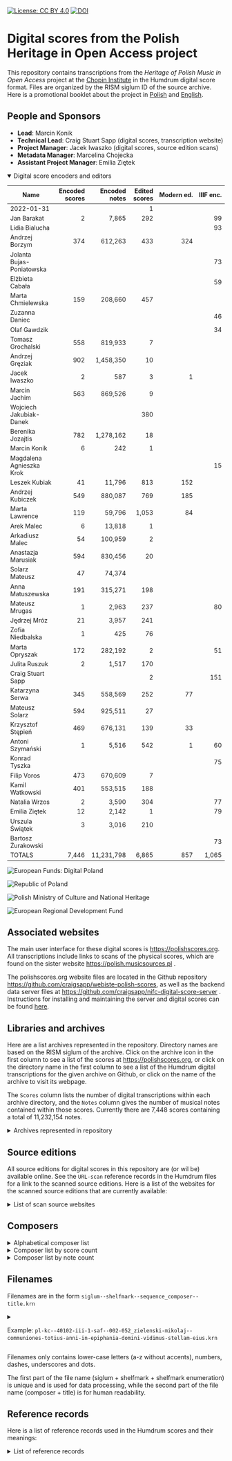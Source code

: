
[![License: CC BY 4.0](https://img.shields.io/badge/License-CC_BY_4.0-lightgrey.svg)](https://creativecommons.org/licenses/by/4.0/)
[![DOI](https://zenodo.org/badge/DOI/10.5281/zenodo.7118989.svg)](https://doi.org/10.5281/zenodo.7118989)

Digital scores from the Polish Heritage in Open Access project
==============================================================

This repository contains transcriptions from the _Heritage of Polish
Music in Open Access_ project at the [Chopin Institute](https://nifc.pl/en) in the
Humdrum digital score format.   Files are organized by the RISM siglum ID of the
source archive.  Here is a promotional booklet about the project 
in [Polish](https://polishscores.org/info/booklet/popc-2022_pl.pdf)
and [English](https://polishscores.org/info/booklet/popc-2022_en.pdf).



People and Sponsors
-------------------

* **Lead**: Marcin Konik
* **Technical Lead**: Craig Stuart Sapp (digital scores, transcription website)
* **Project Manager**: Jacek Iwaszko (digital scores, source edition scans)
* **Metadata Manager**: Marcelina Chojecka
* **Assistant Project Manager**: Emilia Ziętek

<details open>
<summary>Digital score encoders and editors </summary>

| Name | Encoded scores | Encoded notes | Edited scores | Modern&nbsp;ed. | IIIF&nbsp;enc. |
| ---- | -------------: | ------------: | ------------: | ---------: | ----------: |
| 2022-01-31 |  |  | 1 |  |  |
| Jan Barakat | 2 | 7,865 | 292 |  | 99 |
| Lidia Bialucha |  |  |  |  | 93 |
| Andrzej Borzym | 374 | 612,263 | 433 | 324 |  |
| Jolanta Bujas-Poniatowska |  |  |  |  | 73 |
| Elżbieta Cabała |  |  |  |  | 59 |
| Marta Chmielewska | 159 | 208,660 | 457 |  |  |
| Zuzanna Daniec |  |  |  |  | 46 |
| Olaf Gawdzik |  |  |  |  | 34 |
| Tomasz Grochalski | 558 | 819,933 | 7 |  |  |
| Andrzej Gręziak | 902 | 1,458,350 | 10 |  |  |
| Jacek Iwaszko | 2 | 587 | 3 | 1 |  |
| Marcin Jachim | 563 | 869,526 | 9 |  |  |
| Wojciech Jakubiak-Danek |  |  | 380 |  |  |
| Berenika Jozajtis | 782 | 1,278,162 | 18 |  |  |
| Marcin Konik | 6 | 242 | 1 |  |  |
| Magdalena Agnieszka Krok |  |  |  |  | 15 |
| Leszek Kubiak | 41 | 11,796 | 813 | 152 |  |
| Andrzej Kubiczek | 549 | 880,087 | 769 | 185 |  |
| Marta Lawrence | 119 | 59,796 | 1,053 | 84 |  |
| Arek Malec | 6 | 13,818 | 1 |  |  |
| Arkadiusz Malec | 54 | 100,959 | 2 |  |  |
| Anastazja Marusiak | 594 | 830,456 | 20 |  |  |
| Solarz Mateusz | 47 | 74,374 |  |  |  |
| Anna Matuszewska | 191 | 315,271 | 198 |  |  |
| Mateusz Mrugas | 1 | 2,963 | 237 |  | 80 |
| Jędrzej Mróz | 21 | 3,957 | 241 |  |  |
| Zofia Niedbalska | 1 | 425 | 76 |  |  |
| Marta Opryszak | 172 | 282,192 | 2 |  | 51 |
| Julita Ruszuk | 2 | 1,517 | 170 |  |  |
| Craig Stuart Sapp |  |  | 2 |  | 151 |
| Katarzyna Serwa | 345 | 558,569 | 252 | 77 |  |
| Mateusz Solarz | 594 | 925,511 | 27 |  |  |
| Krzysztof Stępień | 469 | 676,131 | 139 | 33 |  |
| Antoni Szymański | 1 | 5,516 | 542 | 1 | 60 |
| Konrad Tyszka |  |  |  |  | 75 |
| Filip Voros | 473 | 670,609 | 7 |  |  |
| Kamil Watkowski | 401 | 553,515 | 188 |  |  |
| Natalia Wrzos | 2 | 3,590 | 304 |  | 77 |
| Emilia Ziętek | 12 | 2,142 | 1 |  | 79 |
| Urszula Świątek | 3 | 3,016 | 210 |  |  |
| Bartosz Żurakowski |  |  |  |  | 73 |
| TOTALS | 7,446 | 11,231,798 | 6,865 | 857 | 1,065 |

</details>


![European Funds: Digital Poland](https://user-images.githubusercontent.com/3487289/187831797-73f8d302-7299-499e-a93a-5a977fda556d.png)

![Republic of Poland](https://user-images.githubusercontent.com/3487289/187831991-56a199a3-6d13-4414-b565-9cb28c8c3627.png)

![Polish Ministry of Culture and National Heritage](https://user-images.githubusercontent.com/3487289/187832111-9d2e5c72-0c6b-4bdb-8c3f-b692c6f4b553.png)

![European Regional Development Fund](https://user-images.githubusercontent.com/3487289/187836194-74a41748-21f7-45fa-856e-739d5aab6829.png)



Associated websites
-----------------

The main user interface for these digital scores is https://polishscores.org.
All transcriptions include links to scans of the physical scores, which are
found on the sister website https://polish.musicsources.pl .

The polishscores.org website files are located in the Github repository 
https://github.com/craigsapp/webiste-polish-scores, as well as the backend
data server files at https://github.com/craigsapp/nifc-digital-score-server . Instructions
for installing and maintaining the server and digital scores can be
found [here](https://docs.google.com/document/d/1GacdLcQktSHn2LL7uAoLlU5EelAKPKinbQK19JTCa5I).



Libraries and archives
----------------------

Here are a list archives represented in the repository.  Directory
names are based on the RISM siglum of the archive.  Click on the
archive icon in the first column to see a list of the scores at
https://polishscores.org, or click on the directory name in the
first column to see a list of the Humdrum digital transcriptions
for the given archive on Github, or click on the name of the archive
to visit its webpage.

The `Scores` column lists the number of digital transcriptions within
each archive directory, and the `Notes` column gives the number of
musical notes contained within those scores.   Currently there are
7,448 scores containing a total of 11,232,154 notes.

<details><summary>Archives represented in repository</summary>

| Siglum | Library | Scores |    % | Notes |    % |
| ------ | ------- | -----: | ---: | ----: | ---: |
| <a target="_blank" href="https://polishscores.org?s=pl-cz"><img src="https://raw.githubusercontent.com/craigsapp/website-polish-scores/main/img/siglum/pl-cz.svg"></a><br/><span style="white-space:pre; text-align:center;" class="nobr">[pl-cz](https://github.com/pl-wnifc/humdrum-polish-scores/tree/main/pl-cz/kern)</span></span> | [Jasna Góra Monastery](https://jasnagora.pl/en/o-sanktuarium/biblioteki/biblioteka-jasnogorska) | 1,296 | 17.4 | 3,350,435 | 29.8 |
| <a target="_blank" href="https://polishscores.org?s=pl-wtm"><img src="https://raw.githubusercontent.com/craigsapp/website-polish-scores/main/img/siglum/pl-wtm.svg"></a><br/><span style="white-space:pre; text-align:center;" class="nobr">[pl-wtm](https://github.com/pl-wnifc/humdrum-polish-scores/tree/main/pl-wtm/kern)</span></span> | [Warsaw Music Society](http://warszawskietowarzystwomuzyczne.pl/biblioteka/) | 1,186 | 15.9 | 2,260,068 | 20.1 |
| <a target="_blank" href="https://polishscores.org?s=pl-sa"><img src="https://raw.githubusercontent.com/craigsapp/website-polish-scores/main/img/siglum/pl-sa.svg"></a><br/><span style="white-space:pre; text-align:center;" class="nobr">[pl-sa](https://github.com/pl-wnifc/humdrum-polish-scores/tree/main/pl-sa/kern)</span></span> | [Diocesan Library, Sandomierz](http://bc.bdsandomierz.pl/dlibra?language=en) | 1,243 | 16.6 | 1,574,650 | 14.0 |
| <a target="_blank" href="https://polishscores.org?s=pl-kk"><img src="https://raw.githubusercontent.com/craigsapp/website-polish-scores/main/img/siglum/pl-kk.svg"></a><br/><span style="white-space:pre; text-align:center;" class="nobr">[pl-kk](https://github.com/pl-wnifc/humdrum-polish-scores/tree/main/pl-kk/kern)</span></span> | [Wawel Cathedral, Cracow](http://akkk.com.pl) | 1,721 | 23.1 | 1,320,699 | 11.7 |
| <a target="_blank" href="https://polishscores.org?s=pl-wn"><img src="https://raw.githubusercontent.com/craigsapp/website-polish-scores/main/img/siglum/pl-wn.svg"></a><br/><span style="white-space:pre; text-align:center;" class="nobr">[pl-wn](https://github.com/pl-wnifc/humdrum-polish-scores/tree/main/pl-wn/kern)</span></span> | [Polish National Library](https://www.bn.org.pl/en) | 499 | 6.6 | 807,650 | 7.1 |
| <a target="_blank" href="https://polishscores.org?s=pl-wumfc"><img src="https://raw.githubusercontent.com/craigsapp/website-polish-scores/main/img/siglum/pl-wumfc.svg"></a><br/><span style="white-space:pre; text-align:center;" class="nobr">[pl-wumfc](https://github.com/pl-wnifc/humdrum-polish-scores/tree/main/pl-wumfc/kern)</span></span> | [Chopin University of Music](http://www.biblioteka.chopin.edu.pl/pl) | 273 | 3.6 | 538,675 | 4.7 |
| <a target="_blank" href="https://polishscores.org?s=pl-stab"><img src="https://raw.githubusercontent.com/craigsapp/website-polish-scores/main/img/siglum/pl-stab.svg"></a><br/><span style="white-space:pre; text-align:center;" class="nobr">[pl-stab](https://github.com/pl-wnifc/humdrum-polish-scores/tree/main/pl-stab/kern)</span></span> | [St. Adalbert Abbey, Staniątki](https://rism.info/library_collections/2017/09/28/music-in-the-convent-of-st-adalberts-abbey-in.html) | 154 | 2.0 | 378,996 | 3.3 |
| <a target="_blank" href="https://polishscores.org?s=pl-wnifc"><img src="https://raw.githubusercontent.com/craigsapp/website-polish-scores/main/img/siglum/pl-wnifc.svg"></a><br/><span style="white-space:pre; text-align:center;" class="nobr">[pl-wnifc](https://github.com/pl-wnifc/humdrum-polish-scores/tree/main/pl-wnifc/kern)</span></span> | [Chopin Institute, Warsaw](https://nifc.pl/en) | 393 | 5.2 | 335,722 | 2.9 |
| <a target="_blank" href="https://polishscores.org?s=pl-gd"><img src="https://raw.githubusercontent.com/craigsapp/website-polish-scores/main/img/siglum/pl-gd.svg"></a><br/><span style="white-space:pre; text-align:center;" class="nobr">[pl-gd](https://github.com/pl-wnifc/humdrum-polish-scores/tree/main/pl-gd/kern)</span></span> | [Gdańsk Library PAoS](https://bgpan.gda.pl/?lang=en) | 244 | 3.2 | 190,175 | 1.6 |
| <a target="_blank" href="https://polishscores.org?s=s-uu"><img src="https://raw.githubusercontent.com/craigsapp/website-polish-scores/main/img/siglum/unknown.svg"></a><br/><span style="white-space:pre; text-align:center;" class="nobr">[s-uu](https://github.com/pl-wnifc/humdrum-polish-scores/tree/main/s-uu/kern)</span></span> | [Uppsala University Library](https://www.ub.uu.se/?languageId=1) | 46 | 0.6 | 137,770 | 1.2 |
| <a target="_blank" href="https://polishscores.org?s=pl-kj"><img src="https://raw.githubusercontent.com/craigsapp/website-polish-scores/main/img/siglum/pl-kj.svg"></a><br/><span style="white-space:pre; text-align:center;" class="nobr">[pl-kj](https://github.com/pl-wnifc/humdrum-polish-scores/tree/main/pl-kj/kern)</span></span> | [Jagiellonian Library, Cracow](https://bj.uj.edu.pl/en_GB/start-en) | 32 | 0.4 | 83,739 | 0.7 |
| <a target="_blank" href="https://polishscores.org?s=pl-kozmzk"><img src="https://raw.githubusercontent.com/craigsapp/website-polish-scores/main/img/siglum/pl-kozmzk.svg"></a><br/><span style="white-space:pre; text-align:center;" class="nobr">[pl-kozmzk](https://github.com/pl-wnifc/humdrum-polish-scores/tree/main/pl-kozmzk/kern)</span></span> | [Zamoyski Museum, Kozłówka](https://www-muzeumzamoyskich-pl.translate.goog/?_x_tr_sch=http&_x_tr_sl=auto&_x_tr_tl=en&_x_tr_hl=en) | 167 | 2.2 | 82,883 | 0.7 |
| <a target="_blank" href="https://polishscores.org?s=pl-kc"><img src="https://raw.githubusercontent.com/craigsapp/website-polish-scores/main/img/siglum/pl-kc.svg"></a><br/><span style="white-space:pre; text-align:center;" class="nobr">[pl-kc](https://github.com/pl-wnifc/humdrum-polish-scores/tree/main/pl-kc/kern)</span></span> | [Czartoryski Library, Cracow](https://mnk.pl/branch/the-princes-czartoyski-library) | 108 | 1.4 | 73,359 | 0.6 |
| <a target="_blank" href="https://polishscores.org?s=d-b"><img src="https://raw.githubusercontent.com/craigsapp/website-polish-scores/main/img/siglum/unknown.svg"></a><br/><span style="white-space:pre; text-align:center;" class="nobr">[d-b](https://github.com/pl-wnifc/humdrum-polish-scores/tree/main/d-b/kern)</span></span> | [Berlin State Library](https://staatsbibliothek-berlin.de/en/) | 31 | 0.4 | 43,899 | 0.3 |
| <a target="_blank" href="https://polishscores.org?s=pl-wru"><img src="https://raw.githubusercontent.com/craigsapp/website-polish-scores/main/img/siglum/unknown.svg"></a><br/><span style="white-space:pre; text-align:center;" class="nobr">[pl-wru](https://github.com/pl-wnifc/humdrum-polish-scores/tree/main/pl-wru/kern)</span></span> | [Wrocław University Library](https://www.bu.uni.wroc.pl/en) | 24 | 0.3 | 43,392 | 0.3 |
| <a target="_blank" href="https://polishscores.org?s=d-hs"><img src="https://raw.githubusercontent.com/craigsapp/website-polish-scores/main/img/siglum/unknown.svg"></a><br/><span style="white-space:pre; text-align:center;" class="nobr">[d-hs](https://github.com/pl-wnifc/humdrum-polish-scores/tree/main/d-hs/kern)</span></span> | [Hamburg University Library](https://www.sub.uni-hamburg.de/en/service/english.html) | 27 | 0.3 | 7,950 | 0.0 |
| <a target="_blank" href="https://polishscores.org?s=d-dl"><img src="https://raw.githubusercontent.com/craigsapp/website-polish-scores/main/img/siglum/unknown.svg"></a><br/><span style="white-space:pre; text-align:center;" class="nobr">[d-dl](https://github.com/pl-wnifc/humdrum-polish-scores/tree/main/d-dl/kern)</span></span> | [Dresden University Library](https://www.slub-dresden.de/en) | 2 | 0.0 | 947 | 0.0 |
| <a target="_blank" href="https://polishscores.org?s=d-mbs"><img src="https://raw.githubusercontent.com/craigsapp/website-polish-scores/main/img/siglum/unknown.svg"></a><br/><span style="white-space:pre; text-align:center;" class="nobr">[d-mbs](https://github.com/pl-wnifc/humdrum-polish-scores/tree/main/d-mbs/kern)</span></span> | [Bavarian State Library](https://www.bsb-muenchen.de/en/) | 1 | 0.0 | 823 | 0.0 |
| <a target="_blank" href="https://polishscores.org?s=d-bnu"><img src="https://raw.githubusercontent.com/craigsapp/website-polish-scores/main/img/siglum/unknown.svg"></a><br/><span style="white-space:pre; text-align:center;" class="nobr">[d-bnu](https://github.com/pl-wnifc/humdrum-polish-scores/tree/main/d-bnu/kern)</span></span> | [Bonn University Library](https://www.ulb.uni-bonn.de/en/) | 1 | 0.0 | 322 | 0.0 |

</details>


Source editions
---------------

All source editions for digital scores in this repository are (or wil be)
available online.  See the `URL-scan` reference records in the Humdrum
files for a link to the scanned source editions.  Here is a list of the
websites for the scanned source editions that are currently available:

<details>
<summary>List of scan source websites</summary>

| Website | Scores | Percent |
| ------- | -----: | ------: |
| <a target="_blank" href="http://staniatki.studiokropka.pl/mbp">Music of the Polish Benedictine Sisters</a> | 8 | 0.1 |
| <a target="_blank" href="https://bc.bdsandomierz.pl/dilibra">Digital Library of the Diocesan Library in Sandomierz</a> | 1,009 | 15.8 |
| <a target="_blank" href="https://cyfrowe.mnk.pl">Polish National Museum in Krakow</a> | 108 | 1.6 |
| (https://digital.slub-dresden.de)[https://digital.slub-dresden.de] | 2 | 0.0 |
| (https://digital.staatsbibliothek-berlin.de)[https://digital.staatsbibliothek-berlin.de] | 31 | 0.4 |
| (https://digitale-sammlungen.ulb.uni-bonn.de)[https://digitale-sammlungen.ulb.uni-bonn.de] | 1 | 0.0 |
| (https://digitalisate.sub.uni-hamburg.de)[https://digitalisate.sub.uni-hamburg.de] | 27 | 0.4 |
| (https://jbc.bj.uj.edu.pl)[https://jbc.bj.uj.edu.pl] | 17 | 0.2 |
| <a target="_blank" href="https://polish.musicsources.pl">Polish Music Sources</a> (<a target="_blank" href="https://nifc.pl">NIFC<a>) | 4,553 | 71.6 |
| (https://polona2.pl)[https://polona2.pl] | 528 | 8.3 |
| (https://stimmbuecher.digitale-sammlungen.de)[https://stimmbuecher.digitale-sammlungen.de] | 1 | 0.0 |
| (https://www.bibliotekacyfrowa.pl)[https://www.bibliotekacyfrowa.pl] | 24 | 0.3 |
| (https://www2.musik.uu.se)[https://www2.musik.uu.se] | 46 | 0.7 |
| TOTAL | 6355 |     |

</details>



Composers
---------

<details markdown="1">
<summary> Alphabetical composer list</summary>

| Composer | Scores | Notes |
| -------- | -----: | ----: |
| A. S. | 2 | 711 |
| Abersbach, Jan Jiří | 2 | 1,693 |
| Andrychowicz, J. | 2 | 1,913 |
| Anerio, Giovanni Francesco | 6 | 7,670 |
| Anonymous | 1,959 | 1,156,639 |
| Asola, Giovanni Matteo | 23 | 12,800 |
| Astorga, Emanuele d' | 1 | 1,682 |
| Bach, Johann Christian | 6 | 12,310 |
| Barcicki, Jan | 6 | 2,664 |
| Bauer | 7 | 18,876 |
| Bauer, Joseph Anton | 1 | 1,494 |
| Bazylik, Cyprian | 8 | 1,737 |
| Beethoven, Ludwig van | 1 | 2,476 |
| Bellinzani, Paolo Benedetto | 4 | 3,792 |
| Bencini | 1 | 1,712 |
| Beyer, Ferdinand | 1 | 2,284 |
| Biandrà, Giovanni Pietro | 2 | 1,140 |
| Binder, Christlieb Siegmund | 6 | 9,216 |
| Boczkowski, Kazimierz | 3 | 7,182 |
| Bogoimski, Tadeusz | 5 | 13,603 |
| Boguński, Baltazar | 7 | 39,063 |
| Bohdanowicz, Bazyli | 4 | 6,535 |
| Boieldieu, Adrien | 1 | 356 |
| Bolehovský, Josef | 21 | 60,990 |
| Borek, Krzysztof | 9 | 7,256 |
| Borimius, Jan | 1 | 983 |
| Bortnjanskij, Dmitrij Stepanovič | 1 | 251 |
| Braun, Jan | 1 | 4,949 |
| Brentner, Johann Joseph Ignaz | 10 | 13,163 |
| Brioschi, Antonio | 4 | 3,284 |
| Brixi, František Xaver | 5 | 20,391 |
| Brixi, Viktorín | 2 | 9,613 |
| Brykner, Jerzy | 26 | 37,627 |
| Brzezińska, Filipina | 3 | 1,699 |
| Buchner, Philipp Friedrich | 24 | 43,392 |
| Bułakowski, Stefan | 13 | 15,440 |
| Bühler, Franz | 1 | 180 |
| Bądarzewska, Tekla | 7 | 8,600 |
| Caderski, Piotr | 1 | 272 |
| Cadéac, Pierre | 10 | 7,567 |
| Caldara, Antonio | 1 | 1,138 |
| Cardilli, Jacopo Antonio | 1 | 101 |
| Casali, Giovanni Battista | 17 | 16,203 |
| Certon, Pierre | 18 | 17,610 |
| Chodkiewicz, Zofia | 2 | 1,227 |
| Chwalibóg, Izydor Konstanty | 6 | 2,476 |
| Constanzi | 9 | 7,842 |
| Conti | 2 | 4,378 |
| Costanzi, Giovanni Battista | 18 | 10,983 |
| Cramer, Johann Baptist | 1 | 3,325 |
| Croce, Giovanni | 4 | 410 |
| Cybulski, Izydor Józef | 10 | 6,608 |
| Czajkowski, Konstanty | 1 | 1,873 |
| Czerny, Carl | 1 | 561 |
| Damse, Józef | 14 | 56,902 |
| Danielski, Florian | 2 | 2,410 |
| Danik, Ján Ignác | 9 | 18,594 |
| Danka | 9 | 20,239 |
| Dankowski, Adalbert | 149 | 417,802 |
| Daubeck, Józef | 2 | 7,032 |
| De Majo, Gian Francesco | 1 | 2,630 |
| Dembowska, Konstancja | 1 | 181 |
| Dietrich, Moritz | 2 | 3,463 |
| Dittersdorf, Carl Ditters von | 4 | 7,906 |
| Dobrzyński, Ignacy Feliks | 56 | 223,202 |
| Elsner, Józef | 142 | 557,497 |
| Engel, Jan | 29 | 78,432 |
| Ett, Caspar | 1 | 129 |
| Fertner, Karol | 4 | 18,728 |
| Fierszewicz, Daniel | 2 | 306 |
| Figulenti | 1 | 2,221 |
| Filipowicz, P. | 1 | 144 |
| Fils, Anton | 4 | 3,987 |
| Fischietti, Giovanni | 1 | 1,690 |
| Flasza, Tomasz | 1 | 82 |
| Fleming, Jan | 9 | 36,561 |
| Flori, Georg | 4 | 496 |
| Fuchs | 1 | 281 |
| Förster, Kaspar | 44 | 133,787 |
| Führer, Robert | 6 | 1,749 |
| G. B. B. | 1 | 857 |
| Gabrieli, Andrea | 4 | 621 |
| Gabussi, Giulio Cesare | 2 | 237 |
| Gall, Jan Karol | 10 | 6,967 |
| Gallus, Iacobus | 1 | 426 |
| Gawara, Walentyn | 1 | 535 |
| Geiger, Konstanze | 1 | 110 |
| Geistlener, Barbara | 1 | 702 |
| Gimeshoffer | 3 | 2,806 |
| Giżycka-Zamoyska, Ludmiła | 3 | 2,234 |
| Goetz-Gieczyński, Cyryl | 15 | 77,488 |
| Gomółka, Mikołaj | 151 | 27,690 |
| Gorczycki, Grzegorz Gerwazy | 65 | 41,499 |
| Gostowski | 2 | 1,795 |
| Gotschalk, Filip | 33 | 65,230 |
| Goudimel, Claude | 8 | 6,913 |
| Gołąbek, Jakub | 6 | 9,548 |
| Grabowski, Stanisław | 1 | 5,485 |
| Graun, Carl Heinrich | 9 | 22,714 |
| Grem, Tomasz | 1 | 2,374 |
| Grim, Józef | 15 | 3,933 |
| Grose, Michael Ehregott | 1 | 1,090 |
| Grossmann, Ludwik | 2 | 1,807 |
| Gruberski, Eugenjusz | 1 | 1,107 |
| Guami, Gioseffo | 4 | 606 |
| Guglielmi, Pietro Alessandro | 3 | 5,706 |
| Habermann, Jan Piotr | 3 | 4,270 |
| Hanel | 6 | 1,742 |
| Haslinger | 8 | 6,007 |
| Hasse, Johann Adolf | 15 | 45,731 |
| Haydn, Joseph | 23 | 20,548 |
| Hepner | 10 | 3,205 |
| Hermanowski, A. | 3 | 7,222 |
| Hertz, Michał | 71 | 102,809 |
| Hey-Stawicki, Michał | 2 | 576 |
| Hlonowski, J. | 2 | 294 |
| Hoffmeister, Franz Anton | 2 | 753 |
| Hofmann, Leopold | 9 | 27,667 |
| Holland, Jan Dawid | 38 | 22,237 |
| Holzbauer, Ignaz | 2 | 4,785 |
| Händel, Georg Friedrich | 1 | 298 |
| Häser, August Ferdinand | 20 | 8,272 |
| Hérissant, Jehan | 3 | 2,768 |
| Ingegneri, Marc'Antonio | 1 | 192 |
| Isaac, Heinrich | 1 | 530 |
| Isouard, Nicolas | 1 | 359 |
| Jachet de Mantua | 5 | 5,723 |
| Jacotin | 2 | 3,403 |
| Janicki, Mikołaj | 4 | 3,333 |
| Janiewicz, Feliks | 17 | 36,591 |
| Janisch | 1 | 3,154 |
| Jansa, Leopold | 1 | 5,052 |
| Jarecki, Henryk | 2 | 1,691 |
| Jarecki, Józef | 8 | 5,777 |
| Jarzębski, Adam | 27 | 36,623 |
| Jeric | 5 | 2,986 |
| Just, Franciszek Kasper | 15 | 35,024 |
| Kalous, Václav | 8 | 34,622 |
| Kamiński, F. | 2 | 4,936 |
| Kamiński, P. | 1 | 3,165 |
| Karłowicz, Mieczysław | 13 | 53,471 |
| Kaspar | 6 | 4,653 |
| Kasprzykowski, Ignacy | 12 | 7,987 |
| Każyński, Wiktor | 1 | 1,651 |
| Kellerer, Christophorus | 1 | 2,292 |
| Kietliński, Albert | 1 | 555 |
| Klakowski | 9 | 22,150 |
| Klemczyński, Julian | 3 | 4,529 |
| Kobierkowicz, Józef | 14 | 19,943 |
| Komorowski, Ignacy Marceli | 1 | 217 |
| Koperski, Maksymilian | 24 | 78,901 |
| Kotowicz | 6 | 14,262 |
| Kottritsch, Franciszek | 10 | 11,728 |
| Kozłowski, Józef | 31 | 117,841 |
| Kościuszko, Tadeusz | 4 | 2,706 |
| Krassowski | 1 | 1,944 |
| Kraszewski, Józef Ignacy | 1 | 1,257 |
| Kraus, Józef | 1 | 1,962 |
| Kraus, Lambert | 8 | 11,329 |
| Kreith | 4 | 2,010 |
| Krener, Jan | 2 | 771 |
| Kreutzer | 1 | 512 |
| Krogulski, Józef Władysław | 41 | 65,330 |
| Krysta, Józef | 1 | 1,217 |
| Krzewdzieński, Paweł | 1 | 5,083 |
| Krzykowski, F. | 1 | 1,968 |
| Królikiewicz, Napoleon | 3 | 1,181 |
| Kuci, Mateusz | 21 | 54,038 |
| Kurpiński, Karol Kazimierz | 38 | 69,648 |
| Kuttricz, Lania | 1 | 2,389 |
| Königsperger, Marianus | 7 | 10,654 |
| Kątski, Antoni | 5 | 16,770 |
| Kątski, Apolinary | 20 | 78,032 |
| Kędzierski, X. A. | 1 | 205 |
| Lachner, Ignaz | 3 | 2,218 |
| Lampugnani, Giovanni Battista | 1 | 1,646 |
| Lasso, Ferdinand di | 2 | 230 |
| Lasso, Orlando di | 33 | 6,612 |
| Lasso, Rudolph di | 4 | 606 |
| Laube, Antonín | 1 | 1,643 |
| Lechleitner, Ferdinand Simon | 51 | 127,071 |
| Lessel, Franciszek | 21 | 44,134 |
| Leszczyński, Władysław | 5 | 5,885 |
| Lewandowski, Leopold Leon | 3 | 1,666 |
| Lhéritier, Jean | 1 | 1,127 |
| Lilius, Franciszek | 38 | 24,544 |
| Lipski, Stanisław | 3 | 4,614 |
| Loos, Karel | 1 | 2,391 |
| Lubelczyk, Jakub | 1 | 180 |
| Lubomirska, Ludwika | 1 | 614 |
| Lubomirski, Kazimierz | 4 | 6,085 |
| Lubowski, Józef | 1 | 6,519 |
| Luna, Georgius | 92 | 251,534 |
| Luython, Carl | 8 | 4,289 |
| Löbmann, J. | 4 | 1,066 |
| M.M. | 4 | 2,322 |
| Maader, Ludwik | 46 | 116,000 |
| Maintzer, Franz | 3 | 290 |
| Majewska, J. | 1 | 203 |
| Maldere, Pierre van | 3 | 6,821 |
| Malik, Jan | 4 | 4,894 |
| Marenzio, Luca | 170 | 111,936 |
| Marescalchi, Luigi | 6 | 14,475 |
| Massaino, Tiburzio | 5 | 662 |
| Maszyński, Piotr | 4 | 3,909 |
| Mathieu | 1 | 708 |
| Matuszkiewicz, Franciszek | 3 | 6,611 |
| Maxylewicz, Wincenty | 7 | 6,281 |
| Mel, Rinaldo del | 3 | 405 |
| Merlini | 1 | 648 |
| Mielczewski, Marcin | 4 | 15,373 |
| Mikuli, Karol | 16 | 24,858 |
| Miné, Jacques-Claude-Adolphe | 1 | 2,388 |
| Miskiewicz, Maciej Arnulf | 1 | 204 |
| Monczyński, Roman | 1 | 1,920 |
| Monfreulle, Róża Eleonora | 1 | 581 |
| Moniuszko, Stanisław | 412 | 824,788 |
| Monte, Philippe de | 4 | 503 |
| Morales, Cristóbal de | 5 | 6,205 |
| Morawski, Józef Bernard | 2 | 3,259 |
| Moulu, Pierre | 5 | 5,077 |
| Mouton, Jean | 1 | 2,032 |
| Mrozowski, Tadeusz | 12 | 14,227 |
| Musiałowski, Jan | 1 | 464 |
| Mysliveček, Josef | 3 | 2,366 |
| Méhul, Etienne-Nicolas | 1 | 236 |
| Młynarski, Emil | 8 | 16,248 |
| Namieyski, Jan | 5 | 16,537 |
| Namysłowski, Karol | 6 | 4,753 |
| Naumann, Johann Gottlieb | 4 | 8,625 |
| Neumann | 4 | 7,842 |
| Neumann, Wawrzyniec | 11 | 19,988 |
| Niewiadomski, Stanisław | 1 | 885 |
| Noskowski, Zygmunt | 106 | 204,089 |
| Nowakiewicz, Kazimierz | 26 | 60,293 |
| Nowakowski, Józef | 19 | 15,917 |
| Nowicki, Ludwik | 2 | 4,766 |
| Ogiński, Michał Kleofas | 16 | 11,435 |
| Orda, Napoleon | 2 | 3,427 |
| Orgas, Annibale | 1 | 843 |
| Orłowski, Michał | 16 | 31,120 |
| Osmański, Wojciech | 4 | 4,087 |
| Ostrowski, Jan | 3 | 1,933 |
| Pacelli, Asprilio | 9 | 9,933 |
| Pachulski, Henryk | 1 | 453 |
| Paderewski, Ignacy Jan | 101 | 84,540 |
| Palestrina, Giovanni Pierluigi da | 46 | 20,717 |
| Paszkiewicz, Andrzej | 3 | 1,031 |
| Pausch, Eugen | 7 | 11,803 |
| Pergolesi, Giovanni Battista | 12 | 15,350 |
| Pichl, Václav | 1 | 3,476 |
| Pichler, Johann Melchior | 5 | 4,737 |
| Piotrowski, Franciszek | 1 | 2,660 |
| Pitoni, Giuseppe Ottavio | 2 | 1,213 |
| Pleyel, Ignace | 14 | 24,142 |
| Pokorný, Franz Xaver | 1 | 2,500 |
| Porta, Costanzo | 2 | 151 |
| Potocka, Emilia | 1 | 2,017 |
| Pottier, Matthias | 3 | 452 |
| Puchalski | 1 | 181 |
| Pugnani, Gaetano | 15 | 10,742 |
| Pych, Leopold | 18 | 42,371 |
| Pękiel, Bartłomiej | 56 | 57,975 |
| Radziwiłł, Antoni Henryk | 3 | 1,269 |
| Raszek, Wacław | 128 | 363,189 |
| Rathgeber, Johann Valentin | 6 | 12,747 |
| Ratti, Lorenzo | 1 | 230 |
| Renner, Josef | 7 | 6,551 |
| Rhein, Carolo de | 1 | 3,798 |
| Riccieri, Giovanni Antonio | 3 | 3,243 |
| Richling | 16 | 4,807 |
| Righini, Vincenzo | 8 | 38,549 |
| Rodowski, Aleksander | 57 | 153,190 |
| Rossini, Gioachino | 2 | 1,458 |
| Rossochalski | 1 | 1,055 |
| Rothe | 1 | 195 |
| Rudkowski, Mateusz | 1 | 234 |
| Ruffo, Vincenzo | 5 | 6,759 |
| Ruggiero | 1 | 1,933 |
| Ruth, Christian Joseph | 5 | 13,033 |
| Rychling, Wincenty Wacław | 2 | 490 |
| Rygall, Ignacy | 35 | 51,953 |
| Rzepko, Adolf | 12 | 23,735 |
| Różycki, Jacek | 12 | 10,512 |
| Sabino, Ippolito | 5 | 2,889 |
| Sacchini, Antonio | 3 | 7,765 |
| Salèpico, Josquino | 1 | 145 |
| Samin, Vulfran | 4 | 2,758 |
| Scacchi, Marco | 9 | 14,893 |
| Schall, Claus Nielsen | 1 | 533 |
| Schiedermayr, Johann Baptist | 1 | 1,425 |
| Scholenberger | 1 | 1,103 |
| Schwertzer, J. | 1 | 145 |
| Schöpf | 2 | 1,076 |
| Sebastian z Felsztyna | 5 | 2,867 |
| Senfl, Ludwig | 1 | 673 |
| Sieprawski, Paweł | 1 | 3,932 |
| Sierosławski, Józef | 1 | 752 |
| Singenberger, Johann Baptist | 13 | 2,366 |
| Siwiński, Andrzej | 24 | 24,555 |
| Smacierzyński | 1 | 113 |
| Sokół, Andrzej | 1 | 287 |
| Sonnenfeld, Adolf Gustaw | 1 | 1,428 |
| Sowiński, Wojciech | 96 | 267,741 |
| Stabile, Annibale | 63 | 47,467 |
| Stachowicz, Damian | 1 | 1,141 |
| Staromiejski, J. | 8 | 35,214 |
| Statkowski, Tadeusz | 1 | 6,252 |
| Stefani, Jan | 5 | 5,891 |
| Stefani, Józef | 457 | 868,872 |
| Stefani, P. | 2 | 860 |
| Stolle | 4 | 4,935 |
| Stolpe, Alojzy | 1 | 845 |
| Studziński, Karol | 7 | 3,333 |
| Studziński, Kazimierz | 1 | 593 |
| Studziński, Piotr | 10 | 16,914 |
| Studziński, Wincenty | 8 | 10,634 |
| Szadek, Tomasz | 9 | 10,181 |
| Szarzyński, Stanisław Sylwester | 1 | 2,363 |
| Szczurowski, Jacek | 22 | 43,304 |
| Szlagórski, Walenty | 19 | 10,497 |
| Szymanowska, Maria | 40 | 52,444 |
| Słoczyński, Wojciech | 11 | 30,488 |
| Teichmann, Antoni | 1 | 1,269 |
| Terzago, Bernardino | 1 | 488 |
| Toeschi, Carl Joseph | 6 | 16,530 |
| Troschel | 1 | 122 |
| Troschel, Wilhelm | 34 | 45,116 |
| Turczyński, Paschalis | 1 | 1,452 |
| Turowicz, Ksawery | 1 | 219 |
| Tymolski, Fabian | 6 | 3,262 |
| Unicki | 1 | 928 |
| Vanhal, Johann Baptist | 2 | 560 |
| Vinci, Leonardo | 1 | 1,775 |
| Vogel | 21 | 136,024 |
| Volckmer, Augustin | 124 | 433,930 |
| Wacław z Szamotuł | 2 | 1,042 |
| Walczyński, Franciszek | 106 | 20,218 |
| Wański, Jan | 11 | 17,253 |
| Went, Johann Nepomuk | 4 | 3,658 |
| Wieniawski, Henryk | 38 | 111,548 |
| Wieniawski, Józef | 6 | 21,803 |
| Wiltberger, August | 5 | 1,811 |
| Winter, Peter von | 2 | 751 |
| Witt, Franz Xaver | 2 | 645 |
| Wolff, Edward | 1 | 2,502 |
| Worobecki, Józef | 5 | 1,680 |
| Wołoszko, Andrzej | 1 | 5,167 |
| Wronowicz, Maciej H. | 1 | 4,437 |
| Wroński, Adam | 4 | 9,232 |
| Wygrzywalski, Józef | 6 | 13,743 |
| Wysocki, Kasper Napoleon | 5 | 3,736 |
| Zajączkowski, Roman | 4 | 7,313 |
| Zandtfelder, Nicolaus Joseph Ignatius | 1 | 346 |
| Zangl, Johann Baptist | 6 | 3,045 |
| Zarzycki, Aleksander | 1 | 2,054 |
| Zarębski, Juliusz | 19 | 69,526 |
| Zeidler, Józef | 32 | 101,447 |
| Ziegler | 3 | 4,902 |
| Zieleniewicz, Mathias | 10 | 6,192 |
| Zieleński, Mikołaj | 108 | 73,359 |
| Zientarski, Romuald Teodor | 12 | 4,257 |
| Złotaszewski, Józef | 1 | 521 |
| Ćwiklicz, Bolesław Jan | 11 | 5,162 |
| Łada, Kazimierz | 2 | 2,389 |
| Łodwigowski, Edward Stefan | 50 | 9,152 |
| Łukaszewicz, Maciej | 3 | 4,796 |
| Ścigalski, Franciszek | 51 | 160,656 |
| Śmietański, Emil Władysław | 74 | 249,001 |
| Żebrowski, Marcin Józef | 71 | 154,141 |
| Żeleński, Władysław | 155 | 323,436 |

</details>

<details markdown="1">
<summary> Composer list by score count</summary>

| Composer | Scores | Notes |
| -------- | -----: | ----: |
| Anonymous | 1,959 | 1,156,639 |
| Stefani, Józef | 457 | 868,872 |
| Moniuszko, Stanisław | 412 | 824,788 |
| Marenzio, Luca | 170 | 111,936 |
| Żeleński, Władysław | 155 | 323,436 |
| Gomółka, Mikołaj | 151 | 27,690 |
| Dankowski, Adalbert | 149 | 417,802 |
| Elsner, Józef | 142 | 557,497 |
| Raszek, Wacław | 128 | 363,189 |
| Volckmer, Augustin | 124 | 433,930 |
| Zieleński, Mikołaj | 108 | 73,359 |
| Noskowski, Zygmunt | 106 | 204,089 |
| Walczyński, Franciszek | 106 | 20,218 |
| Paderewski, Ignacy Jan | 101 | 84,540 |
| Sowiński, Wojciech | 96 | 267,741 |
| Luna, Georgius | 92 | 251,534 |
| Śmietański, Emil Władysław | 74 | 249,001 |
| Hertz, Michał | 71 | 102,809 |
| Żebrowski, Marcin Józef | 71 | 154,141 |
| Gorczycki, Grzegorz Gerwazy | 65 | 41,499 |
| Stabile, Annibale | 63 | 47,467 |
| Rodowski, Aleksander | 57 | 153,190 |
| Dobrzyński, Ignacy Feliks | 56 | 223,202 |
| Pękiel, Bartłomiej | 56 | 57,975 |
| Lechleitner, Ferdinand Simon | 51 | 127,071 |
| Ścigalski, Franciszek | 51 | 160,656 |
| Łodwigowski, Edward Stefan | 50 | 9,152 |
| Maader, Ludwik | 46 | 116,000 |
| Palestrina, Giovanni Pierluigi da | 46 | 20,717 |
| Förster, Kaspar | 44 | 133,787 |
| Krogulski, Józef Władysław | 41 | 65,330 |
| Szymanowska, Maria | 40 | 52,444 |
| Holland, Jan Dawid | 38 | 22,237 |
| Kurpiński, Karol Kazimierz | 38 | 69,648 |
| Lilius, Franciszek | 38 | 24,544 |
| Wieniawski, Henryk | 38 | 111,548 |
| Rygall, Ignacy | 35 | 51,953 |
| Troschel, Wilhelm | 34 | 45,116 |
| Gotschalk, Filip | 33 | 65,230 |
| Lasso, Orlando di | 33 | 6,612 |
| Zeidler, Józef | 32 | 101,447 |
| Kozłowski, Józef | 31 | 117,841 |
| Engel, Jan | 29 | 78,432 |
| Jarzębski, Adam | 27 | 36,623 |
| Brykner, Jerzy | 26 | 37,627 |
| Nowakiewicz, Kazimierz | 26 | 60,293 |
| Buchner, Philipp Friedrich | 24 | 43,392 |
| Koperski, Maksymilian | 24 | 78,901 |
| Siwiński, Andrzej | 24 | 24,555 |
| Asola, Giovanni Matteo | 23 | 12,800 |
| Haydn, Joseph | 23 | 20,548 |
| Szczurowski, Jacek | 22 | 43,304 |
| Bolehovský, Josef | 21 | 60,990 |
| Kuci, Mateusz | 21 | 54,038 |
| Lessel, Franciszek | 21 | 44,134 |
| Vogel | 21 | 136,024 |
| Häser, August Ferdinand | 20 | 8,272 |
| Kątski, Apolinary | 20 | 78,032 |
| Nowakowski, Józef | 19 | 15,917 |
| Szlagórski, Walenty | 19 | 10,497 |
| Zarębski, Juliusz | 19 | 69,526 |
| Certon, Pierre | 18 | 17,610 |
| Costanzi, Giovanni Battista | 18 | 10,983 |
| Pych, Leopold | 18 | 42,371 |
| Casali, Giovanni Battista | 17 | 16,203 |
| Janiewicz, Feliks | 17 | 36,591 |
| Mikuli, Karol | 16 | 24,858 |
| Ogiński, Michał Kleofas | 16 | 11,435 |
| Orłowski, Michał | 16 | 31,120 |
| Richling | 16 | 4,807 |
| Goetz-Gieczyński, Cyryl | 15 | 77,488 |
| Grim, Józef | 15 | 3,933 |
| Hasse, Johann Adolf | 15 | 45,731 |
| Just, Franciszek Kasper | 15 | 35,024 |
| Pugnani, Gaetano | 15 | 10,742 |
| Damse, Józef | 14 | 56,902 |
| Kobierkowicz, Józef | 14 | 19,943 |
| Pleyel, Ignace | 14 | 24,142 |
| Bułakowski, Stefan | 13 | 15,440 |
| Karłowicz, Mieczysław | 13 | 53,471 |
| Singenberger, Johann Baptist | 13 | 2,366 |
| Kasprzykowski, Ignacy | 12 | 7,987 |
| Mrozowski, Tadeusz | 12 | 14,227 |
| Pergolesi, Giovanni Battista | 12 | 15,350 |
| Rzepko, Adolf | 12 | 23,735 |
| Różycki, Jacek | 12 | 10,512 |
| Zientarski, Romuald Teodor | 12 | 4,257 |
| Neumann, Wawrzyniec | 11 | 19,988 |
| Słoczyński, Wojciech | 11 | 30,488 |
| Wański, Jan | 11 | 17,253 |
| Ćwiklicz, Bolesław Jan | 11 | 5,162 |
| Brentner, Johann Joseph Ignaz | 10 | 13,163 |
| Cadéac, Pierre | 10 | 7,567 |
| Cybulski, Izydor Józef | 10 | 6,608 |
| Gall, Jan Karol | 10 | 6,967 |
| Hepner | 10 | 3,205 |
| Kottritsch, Franciszek | 10 | 11,728 |
| Studziński, Piotr | 10 | 16,914 |
| Zieleniewicz, Mathias | 10 | 6,192 |
| Borek, Krzysztof | 9 | 7,256 |
| Constanzi | 9 | 7,842 |
| Danik, Ján Ignác | 9 | 18,594 |
| Danka | 9 | 20,239 |
| Fleming, Jan | 9 | 36,561 |
| Graun, Carl Heinrich | 9 | 22,714 |
| Hofmann, Leopold | 9 | 27,667 |
| Klakowski | 9 | 22,150 |
| Pacelli, Asprilio | 9 | 9,933 |
| Scacchi, Marco | 9 | 14,893 |
| Szadek, Tomasz | 9 | 10,181 |
| Bazylik, Cyprian | 8 | 1,737 |
| Goudimel, Claude | 8 | 6,913 |
| Haslinger | 8 | 6,007 |
| Jarecki, Józef | 8 | 5,777 |
| Kalous, Václav | 8 | 34,622 |
| Kraus, Lambert | 8 | 11,329 |
| Luython, Carl | 8 | 4,289 |
| Młynarski, Emil | 8 | 16,248 |
| Righini, Vincenzo | 8 | 38,549 |
| Staromiejski, J. | 8 | 35,214 |
| Studziński, Wincenty | 8 | 10,634 |
| Bauer | 7 | 18,876 |
| Boguński, Baltazar | 7 | 39,063 |
| Bądarzewska, Tekla | 7 | 8,600 |
| Königsperger, Marianus | 7 | 10,654 |
| Maxylewicz, Wincenty | 7 | 6,281 |
| Pausch, Eugen | 7 | 11,803 |
| Renner, Josef | 7 | 6,551 |
| Studziński, Karol | 7 | 3,333 |
| Anerio, Giovanni Francesco | 6 | 7,670 |
| Bach, Johann Christian | 6 | 12,310 |
| Barcicki, Jan | 6 | 2,664 |
| Binder, Christlieb Siegmund | 6 | 9,216 |
| Chwalibóg, Izydor Konstanty | 6 | 2,476 |
| Führer, Robert | 6 | 1,749 |
| Gołąbek, Jakub | 6 | 9,548 |
| Hanel | 6 | 1,742 |
| Kaspar | 6 | 4,653 |
| Kotowicz | 6 | 14,262 |
| Marescalchi, Luigi | 6 | 14,475 |
| Namysłowski, Karol | 6 | 4,753 |
| Rathgeber, Johann Valentin | 6 | 12,747 |
| Toeschi, Carl Joseph | 6 | 16,530 |
| Tymolski, Fabian | 6 | 3,262 |
| Wieniawski, Józef | 6 | 21,803 |
| Wygrzywalski, Józef | 6 | 13,743 |
| Zangl, Johann Baptist | 6 | 3,045 |
| Bogoimski, Tadeusz | 5 | 13,603 |
| Brixi, František Xaver | 5 | 20,391 |
| Jachet de Mantua | 5 | 5,723 |
| Jeric | 5 | 2,986 |
| Kątski, Antoni | 5 | 16,770 |
| Leszczyński, Władysław | 5 | 5,885 |
| Massaino, Tiburzio | 5 | 662 |
| Morales, Cristóbal de | 5 | 6,205 |
| Moulu, Pierre | 5 | 5,077 |
| Namieyski, Jan | 5 | 16,537 |
| Pichler, Johann Melchior | 5 | 4,737 |
| Ruffo, Vincenzo | 5 | 6,759 |
| Ruth, Christian Joseph | 5 | 13,033 |
| Sabino, Ippolito | 5 | 2,889 |
| Sebastian z Felsztyna | 5 | 2,867 |
| Stefani, Jan | 5 | 5,891 |
| Wiltberger, August | 5 | 1,811 |
| Worobecki, Józef | 5 | 1,680 |
| Wysocki, Kasper Napoleon | 5 | 3,736 |
| Bellinzani, Paolo Benedetto | 4 | 3,792 |
| Bohdanowicz, Bazyli | 4 | 6,535 |
| Brioschi, Antonio | 4 | 3,284 |
| Croce, Giovanni | 4 | 410 |
| Dittersdorf, Carl Ditters von | 4 | 7,906 |
| Fertner, Karol | 4 | 18,728 |
| Fils, Anton | 4 | 3,987 |
| Flori, Georg | 4 | 496 |
| Gabrieli, Andrea | 4 | 621 |
| Guami, Gioseffo | 4 | 606 |
| Janicki, Mikołaj | 4 | 3,333 |
| Kościuszko, Tadeusz | 4 | 2,706 |
| Kreith | 4 | 2,010 |
| Lasso, Rudolph di | 4 | 606 |
| Lubomirski, Kazimierz | 4 | 6,085 |
| Löbmann, J. | 4 | 1,066 |
| M.M. | 4 | 2,322 |
| Malik, Jan | 4 | 4,894 |
| Maszyński, Piotr | 4 | 3,909 |
| Mielczewski, Marcin | 4 | 15,373 |
| Monte, Philippe de | 4 | 503 |
| Naumann, Johann Gottlieb | 4 | 8,625 |
| Neumann | 4 | 7,842 |
| Osmański, Wojciech | 4 | 4,087 |
| Samin, Vulfran | 4 | 2,758 |
| Stolle | 4 | 4,935 |
| Went, Johann Nepomuk | 4 | 3,658 |
| Wroński, Adam | 4 | 9,232 |
| Zajączkowski, Roman | 4 | 7,313 |
| Boczkowski, Kazimierz | 3 | 7,182 |
| Brzezińska, Filipina | 3 | 1,699 |
| Gimeshoffer | 3 | 2,806 |
| Giżycka-Zamoyska, Ludmiła | 3 | 2,234 |
| Guglielmi, Pietro Alessandro | 3 | 5,706 |
| Habermann, Jan Piotr | 3 | 4,270 |
| Hermanowski, A. | 3 | 7,222 |
| Hérissant, Jehan | 3 | 2,768 |
| Klemczyński, Julian | 3 | 4,529 |
| Królikiewicz, Napoleon | 3 | 1,181 |
| Lachner, Ignaz | 3 | 2,218 |
| Lewandowski, Leopold Leon | 3 | 1,666 |
| Lipski, Stanisław | 3 | 4,614 |
| Maintzer, Franz | 3 | 290 |
| Maldere, Pierre van | 3 | 6,821 |
| Matuszkiewicz, Franciszek | 3 | 6,611 |
| Mel, Rinaldo del | 3 | 405 |
| Mysliveček, Josef | 3 | 2,366 |
| Ostrowski, Jan | 3 | 1,933 |
| Paszkiewicz, Andrzej | 3 | 1,031 |
| Pottier, Matthias | 3 | 452 |
| Radziwiłł, Antoni Henryk | 3 | 1,269 |
| Riccieri, Giovanni Antonio | 3 | 3,243 |
| Sacchini, Antonio | 3 | 7,765 |
| Ziegler | 3 | 4,902 |
| Łukaszewicz, Maciej | 3 | 4,796 |
| A. S. | 2 | 711 |
| Abersbach, Jan Jiří | 2 | 1,693 |
| Andrychowicz, J. | 2 | 1,913 |
| Biandrà, Giovanni Pietro | 2 | 1,140 |
| Brixi, Viktorín | 2 | 9,613 |
| Chodkiewicz, Zofia | 2 | 1,227 |
| Conti | 2 | 4,378 |
| Danielski, Florian | 2 | 2,410 |
| Daubeck, Józef | 2 | 7,032 |
| Dietrich, Moritz | 2 | 3,463 |
| Fierszewicz, Daniel | 2 | 306 |
| Gabussi, Giulio Cesare | 2 | 237 |
| Gostowski | 2 | 1,795 |
| Grossmann, Ludwik | 2 | 1,807 |
| Hey-Stawicki, Michał | 2 | 576 |
| Hlonowski, J. | 2 | 294 |
| Hoffmeister, Franz Anton | 2 | 753 |
| Holzbauer, Ignaz | 2 | 4,785 |
| Jacotin | 2 | 3,403 |
| Jarecki, Henryk | 2 | 1,691 |
| Kamiński, F. | 2 | 4,936 |
| Krener, Jan | 2 | 771 |
| Lasso, Ferdinand di | 2 | 230 |
| Morawski, Józef Bernard | 2 | 3,259 |
| Nowicki, Ludwik | 2 | 4,766 |
| Orda, Napoleon | 2 | 3,427 |
| Pitoni, Giuseppe Ottavio | 2 | 1,213 |
| Porta, Costanzo | 2 | 151 |
| Rossini, Gioachino | 2 | 1,458 |
| Rychling, Wincenty Wacław | 2 | 490 |
| Schöpf | 2 | 1,076 |
| Stefani, P. | 2 | 860 |
| Vanhal, Johann Baptist | 2 | 560 |
| Wacław z Szamotuł | 2 | 1,042 |
| Winter, Peter von | 2 | 751 |
| Witt, Franz Xaver | 2 | 645 |
| Łada, Kazimierz | 2 | 2,389 |
| Astorga, Emanuele d' | 1 | 1,682 |
| Bauer, Joseph Anton | 1 | 1,494 |
| Beethoven, Ludwig van | 1 | 2,476 |
| Bencini | 1 | 1,712 |
| Beyer, Ferdinand | 1 | 2,284 |
| Boieldieu, Adrien | 1 | 356 |
| Borimius, Jan | 1 | 983 |
| Bortnjanskij, Dmitrij Stepanovič | 1 | 251 |
| Braun, Jan | 1 | 4,949 |
| Bühler, Franz | 1 | 180 |
| Caderski, Piotr | 1 | 272 |
| Caldara, Antonio | 1 | 1,138 |
| Cardilli, Jacopo Antonio | 1 | 101 |
| Cramer, Johann Baptist | 1 | 3,325 |
| Czajkowski, Konstanty | 1 | 1,873 |
| Czerny, Carl | 1 | 561 |
| De Majo, Gian Francesco | 1 | 2,630 |
| Dembowska, Konstancja | 1 | 181 |
| Ett, Caspar | 1 | 129 |
| Figulenti | 1 | 2,221 |
| Filipowicz, P. | 1 | 144 |
| Fischietti, Giovanni | 1 | 1,690 |
| Flasza, Tomasz | 1 | 82 |
| Fuchs | 1 | 281 |
| G. B. B. | 1 | 857 |
| Gallus, Iacobus | 1 | 426 |
| Gawara, Walentyn | 1 | 535 |
| Geiger, Konstanze | 1 | 110 |
| Geistlener, Barbara | 1 | 702 |
| Grabowski, Stanisław | 1 | 5,485 |
| Grem, Tomasz | 1 | 2,374 |
| Grose, Michael Ehregott | 1 | 1,090 |
| Gruberski, Eugenjusz | 1 | 1,107 |
| Händel, Georg Friedrich | 1 | 298 |
| Ingegneri, Marc'Antonio | 1 | 192 |
| Isaac, Heinrich | 1 | 530 |
| Isouard, Nicolas | 1 | 359 |
| Janisch | 1 | 3,154 |
| Jansa, Leopold | 1 | 5,052 |
| Kamiński, P. | 1 | 3,165 |
| Każyński, Wiktor | 1 | 1,651 |
| Kellerer, Christophorus | 1 | 2,292 |
| Kietliński, Albert | 1 | 555 |
| Komorowski, Ignacy Marceli | 1 | 217 |
| Krassowski | 1 | 1,944 |
| Kraszewski, Józef Ignacy | 1 | 1,257 |
| Kraus, Józef | 1 | 1,962 |
| Kreutzer | 1 | 512 |
| Krysta, Józef | 1 | 1,217 |
| Krzewdzieński, Paweł | 1 | 5,083 |
| Krzykowski, F. | 1 | 1,968 |
| Kuttricz, Lania | 1 | 2,389 |
| Kędzierski, X. A. | 1 | 205 |
| Lampugnani, Giovanni Battista | 1 | 1,646 |
| Laube, Antonín | 1 | 1,643 |
| Lhéritier, Jean | 1 | 1,127 |
| Loos, Karel | 1 | 2,391 |
| Lubelczyk, Jakub | 1 | 180 |
| Lubomirska, Ludwika | 1 | 614 |
| Lubowski, Józef | 1 | 6,519 |
| Majewska, J. | 1 | 203 |
| Mathieu | 1 | 708 |
| Merlini | 1 | 648 |
| Miné, Jacques-Claude-Adolphe | 1 | 2,388 |
| Miskiewicz, Maciej Arnulf | 1 | 204 |
| Monczyński, Roman | 1 | 1,920 |
| Monfreulle, Róża Eleonora | 1 | 581 |
| Mouton, Jean | 1 | 2,032 |
| Musiałowski, Jan | 1 | 464 |
| Méhul, Etienne-Nicolas | 1 | 236 |
| Niewiadomski, Stanisław | 1 | 885 |
| Orgas, Annibale | 1 | 843 |
| Pachulski, Henryk | 1 | 453 |
| Pichl, Václav | 1 | 3,476 |
| Piotrowski, Franciszek | 1 | 2,660 |
| Pokorný, Franz Xaver | 1 | 2,500 |
| Potocka, Emilia | 1 | 2,017 |
| Puchalski | 1 | 181 |
| Ratti, Lorenzo | 1 | 230 |
| Rhein, Carolo de | 1 | 3,798 |
| Rossochalski | 1 | 1,055 |
| Rothe | 1 | 195 |
| Rudkowski, Mateusz | 1 | 234 |
| Ruggiero | 1 | 1,933 |
| Salèpico, Josquino | 1 | 145 |
| Schall, Claus Nielsen | 1 | 533 |
| Schiedermayr, Johann Baptist | 1 | 1,425 |
| Scholenberger | 1 | 1,103 |
| Schwertzer, J. | 1 | 145 |
| Senfl, Ludwig | 1 | 673 |
| Sieprawski, Paweł | 1 | 3,932 |
| Sierosławski, Józef | 1 | 752 |
| Smacierzyński | 1 | 113 |
| Sokół, Andrzej | 1 | 287 |
| Sonnenfeld, Adolf Gustaw | 1 | 1,428 |
| Stachowicz, Damian | 1 | 1,141 |
| Statkowski, Tadeusz | 1 | 6,252 |
| Stolpe, Alojzy | 1 | 845 |
| Studziński, Kazimierz | 1 | 593 |
| Szarzyński, Stanisław Sylwester | 1 | 2,363 |
| Teichmann, Antoni | 1 | 1,269 |
| Terzago, Bernardino | 1 | 488 |
| Troschel | 1 | 122 |
| Turczyński, Paschalis | 1 | 1,452 |
| Turowicz, Ksawery | 1 | 219 |
| Unicki | 1 | 928 |
| Vinci, Leonardo | 1 | 1,775 |
| Wolff, Edward | 1 | 2,502 |
| Wołoszko, Andrzej | 1 | 5,167 |
| Wronowicz, Maciej H. | 1 | 4,437 |
| Zandtfelder, Nicolaus Joseph Ignatius | 1 | 346 |
| Zarzycki, Aleksander | 1 | 2,054 |
| Złotaszewski, Józef | 1 | 521 |

</details>

<details markdown="1">
<summary> Composer list by note count</summary>

| Composer | Scores | Notes |
| -------- | -----: | ----: |
| Anonymous | 1,959 | 1,156,639 |
| Stefani, Józef | 457 | 868,872 |
| Moniuszko, Stanisław | 412 | 824,788 |
| Elsner, Józef | 142 | 557,497 |
| Volckmer, Augustin | 124 | 433,930 |
| Dankowski, Adalbert | 149 | 417,802 |
| Raszek, Wacław | 128 | 363,189 |
| Żeleński, Władysław | 155 | 323,436 |
| Sowiński, Wojciech | 96 | 267,741 |
| Luna, Georgius | 92 | 251,534 |
| Śmietański, Emil Władysław | 74 | 249,001 |
| Dobrzyński, Ignacy Feliks | 56 | 223,202 |
| Noskowski, Zygmunt | 106 | 204,089 |
| Ścigalski, Franciszek | 51 | 160,656 |
| Żebrowski, Marcin Józef | 71 | 154,141 |
| Rodowski, Aleksander | 57 | 153,190 |
| Vogel | 21 | 136,024 |
| Förster, Kaspar | 44 | 133,787 |
| Lechleitner, Ferdinand Simon | 51 | 127,071 |
| Kozłowski, Józef | 31 | 117,841 |
| Maader, Ludwik | 46 | 116,000 |
| Marenzio, Luca | 170 | 111,936 |
| Wieniawski, Henryk | 38 | 111,548 |
| Hertz, Michał | 71 | 102,809 |
| Zeidler, Józef | 32 | 101,447 |
| Paderewski, Ignacy Jan | 101 | 84,540 |
| Koperski, Maksymilian | 24 | 78,901 |
| Engel, Jan | 29 | 78,432 |
| Kątski, Apolinary | 20 | 78,032 |
| Goetz-Gieczyński, Cyryl | 15 | 77,488 |
| Zieleński, Mikołaj | 108 | 73,359 |
| Kurpiński, Karol Kazimierz | 38 | 69,648 |
| Zarębski, Juliusz | 19 | 69,526 |
| Krogulski, Józef Władysław | 41 | 65,330 |
| Gotschalk, Filip | 33 | 65,230 |
| Bolehovský, Josef | 21 | 60,990 |
| Nowakiewicz, Kazimierz | 26 | 60,293 |
| Pękiel, Bartłomiej | 56 | 57,975 |
| Damse, Józef | 14 | 56,902 |
| Kuci, Mateusz | 21 | 54,038 |
| Karłowicz, Mieczysław | 13 | 53,471 |
| Szymanowska, Maria | 40 | 52,444 |
| Rygall, Ignacy | 35 | 51,953 |
| Stabile, Annibale | 63 | 47,467 |
| Hasse, Johann Adolf | 15 | 45,731 |
| Troschel, Wilhelm | 34 | 45,116 |
| Lessel, Franciszek | 21 | 44,134 |
| Buchner, Philipp Friedrich | 24 | 43,392 |
| Szczurowski, Jacek | 22 | 43,304 |
| Pych, Leopold | 18 | 42,371 |
| Gorczycki, Grzegorz Gerwazy | 65 | 41,499 |
| Boguński, Baltazar | 7 | 39,063 |
| Righini, Vincenzo | 8 | 38,549 |
| Brykner, Jerzy | 26 | 37,627 |
| Jarzębski, Adam | 27 | 36,623 |
| Janiewicz, Feliks | 17 | 36,591 |
| Fleming, Jan | 9 | 36,561 |
| Staromiejski, J. | 8 | 35,214 |
| Just, Franciszek Kasper | 15 | 35,024 |
| Kalous, Václav | 8 | 34,622 |
| Orłowski, Michał | 16 | 31,120 |
| Słoczyński, Wojciech | 11 | 30,488 |
| Gomółka, Mikołaj | 151 | 27,690 |
| Hofmann, Leopold | 9 | 27,667 |
| Mikuli, Karol | 16 | 24,858 |
| Siwiński, Andrzej | 24 | 24,555 |
| Lilius, Franciszek | 38 | 24,544 |
| Pleyel, Ignace | 14 | 24,142 |
| Rzepko, Adolf | 12 | 23,735 |
| Graun, Carl Heinrich | 9 | 22,714 |
| Holland, Jan Dawid | 38 | 22,237 |
| Klakowski | 9 | 22,150 |
| Wieniawski, Józef | 6 | 21,803 |
| Palestrina, Giovanni Pierluigi da | 46 | 20,717 |
| Haydn, Joseph | 23 | 20,548 |
| Brixi, František Xaver | 5 | 20,391 |
| Danka | 9 | 20,239 |
| Walczyński, Franciszek | 106 | 20,218 |
| Neumann, Wawrzyniec | 11 | 19,988 |
| Kobierkowicz, Józef | 14 | 19,943 |
| Bauer | 7 | 18,876 |
| Fertner, Karol | 4 | 18,728 |
| Danik, Ján Ignác | 9 | 18,594 |
| Certon, Pierre | 18 | 17,610 |
| Wański, Jan | 11 | 17,253 |
| Studziński, Piotr | 10 | 16,914 |
| Kątski, Antoni | 5 | 16,770 |
| Namieyski, Jan | 5 | 16,537 |
| Toeschi, Carl Joseph | 6 | 16,530 |
| Młynarski, Emil | 8 | 16,248 |
| Casali, Giovanni Battista | 17 | 16,203 |
| Nowakowski, Józef | 19 | 15,917 |
| Bułakowski, Stefan | 13 | 15,440 |
| Mielczewski, Marcin | 4 | 15,373 |
| Pergolesi, Giovanni Battista | 12 | 15,350 |
| Scacchi, Marco | 9 | 14,893 |
| Marescalchi, Luigi | 6 | 14,475 |
| Kotowicz | 6 | 14,262 |
| Mrozowski, Tadeusz | 12 | 14,227 |
| Wygrzywalski, Józef | 6 | 13,743 |
| Bogoimski, Tadeusz | 5 | 13,603 |
| Brentner, Johann Joseph Ignaz | 10 | 13,163 |
| Ruth, Christian Joseph | 5 | 13,033 |
| Asola, Giovanni Matteo | 23 | 12,800 |
| Rathgeber, Johann Valentin | 6 | 12,747 |
| Bach, Johann Christian | 6 | 12,310 |
| Pausch, Eugen | 7 | 11,803 |
| Kottritsch, Franciszek | 10 | 11,728 |
| Ogiński, Michał Kleofas | 16 | 11,435 |
| Kraus, Lambert | 8 | 11,329 |
| Costanzi, Giovanni Battista | 18 | 10,983 |
| Pugnani, Gaetano | 15 | 10,742 |
| Königsperger, Marianus | 7 | 10,654 |
| Studziński, Wincenty | 8 | 10,634 |
| Różycki, Jacek | 12 | 10,512 |
| Szlagórski, Walenty | 19 | 10,497 |
| Szadek, Tomasz | 9 | 10,181 |
| Pacelli, Asprilio | 9 | 9,933 |
| Brixi, Viktorín | 2 | 9,613 |
| Gołąbek, Jakub | 6 | 9,548 |
| Wroński, Adam | 4 | 9,232 |
| Binder, Christlieb Siegmund | 6 | 9,216 |
| Łodwigowski, Edward Stefan | 50 | 9,152 |
| Naumann, Johann Gottlieb | 4 | 8,625 |
| Bądarzewska, Tekla | 7 | 8,600 |
| Häser, August Ferdinand | 20 | 8,272 |
| Kasprzykowski, Ignacy | 12 | 7,987 |
| Dittersdorf, Carl Ditters von | 4 | 7,906 |
| Constanzi | 9 | 7,842 |
| Neumann | 4 | 7,842 |
| Sacchini, Antonio | 3 | 7,765 |
| Anerio, Giovanni Francesco | 6 | 7,670 |
| Cadéac, Pierre | 10 | 7,567 |
| Zajączkowski, Roman | 4 | 7,313 |
| Borek, Krzysztof | 9 | 7,256 |
| Hermanowski, A. | 3 | 7,222 |
| Boczkowski, Kazimierz | 3 | 7,182 |
| Daubeck, Józef | 2 | 7,032 |
| Gall, Jan Karol | 10 | 6,967 |
| Goudimel, Claude | 8 | 6,913 |
| Maldere, Pierre van | 3 | 6,821 |
| Ruffo, Vincenzo | 5 | 6,759 |
| Lasso, Orlando di | 33 | 6,612 |
| Matuszkiewicz, Franciszek | 3 | 6,611 |
| Cybulski, Izydor Józef | 10 | 6,608 |
| Renner, Josef | 7 | 6,551 |
| Bohdanowicz, Bazyli | 4 | 6,535 |
| Lubowski, Józef | 1 | 6,519 |
| Maxylewicz, Wincenty | 7 | 6,281 |
| Statkowski, Tadeusz | 1 | 6,252 |
| Morales, Cristóbal de | 5 | 6,205 |
| Zieleniewicz, Mathias | 10 | 6,192 |
| Lubomirski, Kazimierz | 4 | 6,085 |
| Haslinger | 8 | 6,007 |
| Stefani, Jan | 5 | 5,891 |
| Leszczyński, Władysław | 5 | 5,885 |
| Jarecki, Józef | 8 | 5,777 |
| Jachet de Mantua | 5 | 5,723 |
| Guglielmi, Pietro Alessandro | 3 | 5,706 |
| Grabowski, Stanisław | 1 | 5,485 |
| Wołoszko, Andrzej | 1 | 5,167 |
| Ćwiklicz, Bolesław Jan | 11 | 5,162 |
| Krzewdzieński, Paweł | 1 | 5,083 |
| Moulu, Pierre | 5 | 5,077 |
| Jansa, Leopold | 1 | 5,052 |
| Braun, Jan | 1 | 4,949 |
| Kamiński, F. | 2 | 4,936 |
| Stolle | 4 | 4,935 |
| Ziegler | 3 | 4,902 |
| Malik, Jan | 4 | 4,894 |
| Richling | 16 | 4,807 |
| Łukaszewicz, Maciej | 3 | 4,796 |
| Holzbauer, Ignaz | 2 | 4,785 |
| Nowicki, Ludwik | 2 | 4,766 |
| Namysłowski, Karol | 6 | 4,753 |
| Pichler, Johann Melchior | 5 | 4,737 |
| Kaspar | 6 | 4,653 |
| Lipski, Stanisław | 3 | 4,614 |
| Klemczyński, Julian | 3 | 4,529 |
| Wronowicz, Maciej H. | 1 | 4,437 |
| Conti | 2 | 4,378 |
| Luython, Carl | 8 | 4,289 |
| Habermann, Jan Piotr | 3 | 4,270 |
| Zientarski, Romuald Teodor | 12 | 4,257 |
| Osmański, Wojciech | 4 | 4,087 |
| Fils, Anton | 4 | 3,987 |
| Grim, Józef | 15 | 3,933 |
| Sieprawski, Paweł | 1 | 3,932 |
| Maszyński, Piotr | 4 | 3,909 |
| Rhein, Carolo de | 1 | 3,798 |
| Bellinzani, Paolo Benedetto | 4 | 3,792 |
| Wysocki, Kasper Napoleon | 5 | 3,736 |
| Went, Johann Nepomuk | 4 | 3,658 |
| Pichl, Václav | 1 | 3,476 |
| Dietrich, Moritz | 2 | 3,463 |
| Orda, Napoleon | 2 | 3,427 |
| Jacotin | 2 | 3,403 |
| Janicki, Mikołaj | 4 | 3,333 |
| Studziński, Karol | 7 | 3,333 |
| Cramer, Johann Baptist | 1 | 3,325 |
| Brioschi, Antonio | 4 | 3,284 |
| Tymolski, Fabian | 6 | 3,262 |
| Morawski, Józef Bernard | 2 | 3,259 |
| Riccieri, Giovanni Antonio | 3 | 3,243 |
| Hepner | 10 | 3,205 |
| Kamiński, P. | 1 | 3,165 |
| Janisch | 1 | 3,154 |
| Zangl, Johann Baptist | 6 | 3,045 |
| Jeric | 5 | 2,986 |
| Sabino, Ippolito | 5 | 2,889 |
| Sebastian z Felsztyna | 5 | 2,867 |
| Gimeshoffer | 3 | 2,806 |
| Hérissant, Jehan | 3 | 2,768 |
| Samin, Vulfran | 4 | 2,758 |
| Kościuszko, Tadeusz | 4 | 2,706 |
| Barcicki, Jan | 6 | 2,664 |
| Piotrowski, Franciszek | 1 | 2,660 |
| De Majo, Gian Francesco | 1 | 2,630 |
| Wolff, Edward | 1 | 2,502 |
| Pokorný, Franz Xaver | 1 | 2,500 |
| Beethoven, Ludwig van | 1 | 2,476 |
| Chwalibóg, Izydor Konstanty | 6 | 2,476 |
| Danielski, Florian | 2 | 2,410 |
| Loos, Karel | 1 | 2,391 |
| Kuttricz, Lania | 1 | 2,389 |
| Łada, Kazimierz | 2 | 2,389 |
| Miné, Jacques-Claude-Adolphe | 1 | 2,388 |
| Grem, Tomasz | 1 | 2,374 |
| Mysliveček, Josef | 3 | 2,366 |
| Singenberger, Johann Baptist | 13 | 2,366 |
| Szarzyński, Stanisław Sylwester | 1 | 2,363 |
| M.M. | 4 | 2,322 |
| Kellerer, Christophorus | 1 | 2,292 |
| Beyer, Ferdinand | 1 | 2,284 |
| Giżycka-Zamoyska, Ludmiła | 3 | 2,234 |
| Figulenti | 1 | 2,221 |
| Lachner, Ignaz | 3 | 2,218 |
| Zarzycki, Aleksander | 1 | 2,054 |
| Mouton, Jean | 1 | 2,032 |
| Potocka, Emilia | 1 | 2,017 |
| Kreith | 4 | 2,010 |
| Krzykowski, F. | 1 | 1,968 |
| Kraus, Józef | 1 | 1,962 |
| Krassowski | 1 | 1,944 |
| Ostrowski, Jan | 3 | 1,933 |
| Ruggiero | 1 | 1,933 |
| Monczyński, Roman | 1 | 1,920 |
| Andrychowicz, J. | 2 | 1,913 |
| Czajkowski, Konstanty | 1 | 1,873 |
| Wiltberger, August | 5 | 1,811 |
| Grossmann, Ludwik | 2 | 1,807 |
| Gostowski | 2 | 1,795 |
| Vinci, Leonardo | 1 | 1,775 |
| Führer, Robert | 6 | 1,749 |
| Hanel | 6 | 1,742 |
| Bazylik, Cyprian | 8 | 1,737 |
| Bencini | 1 | 1,712 |
| Brzezińska, Filipina | 3 | 1,699 |
| Abersbach, Jan Jiří | 2 | 1,693 |
| Jarecki, Henryk | 2 | 1,691 |
| Fischietti, Giovanni | 1 | 1,690 |
| Astorga, Emanuele d' | 1 | 1,682 |
| Worobecki, Józef | 5 | 1,680 |
| Lewandowski, Leopold Leon | 3 | 1,666 |
| Każyński, Wiktor | 1 | 1,651 |
| Lampugnani, Giovanni Battista | 1 | 1,646 |
| Laube, Antonín | 1 | 1,643 |
| Bauer, Joseph Anton | 1 | 1,494 |
| Rossini, Gioachino | 2 | 1,458 |
| Turczyński, Paschalis | 1 | 1,452 |
| Sonnenfeld, Adolf Gustaw | 1 | 1,428 |
| Schiedermayr, Johann Baptist | 1 | 1,425 |
| Radziwiłł, Antoni Henryk | 3 | 1,269 |
| Teichmann, Antoni | 1 | 1,269 |
| Kraszewski, Józef Ignacy | 1 | 1,257 |
| Chodkiewicz, Zofia | 2 | 1,227 |
| Krysta, Józef | 1 | 1,217 |
| Pitoni, Giuseppe Ottavio | 2 | 1,213 |
| Królikiewicz, Napoleon | 3 | 1,181 |
| Stachowicz, Damian | 1 | 1,141 |
| Biandrà, Giovanni Pietro | 2 | 1,140 |
| Caldara, Antonio | 1 | 1,138 |
| Lhéritier, Jean | 1 | 1,127 |
| Gruberski, Eugenjusz | 1 | 1,107 |
| Scholenberger | 1 | 1,103 |
| Grose, Michael Ehregott | 1 | 1,090 |
| Schöpf | 2 | 1,076 |
| Löbmann, J. | 4 | 1,066 |
| Rossochalski | 1 | 1,055 |
| Wacław z Szamotuł | 2 | 1,042 |
| Paszkiewicz, Andrzej | 3 | 1,031 |
| Borimius, Jan | 1 | 983 |
| Unicki | 1 | 928 |
| Niewiadomski, Stanisław | 1 | 885 |
| Stefani, P. | 2 | 860 |
| G. B. B. | 1 | 857 |
| Stolpe, Alojzy | 1 | 845 |
| Orgas, Annibale | 1 | 843 |
| Krener, Jan | 2 | 771 |
| Hoffmeister, Franz Anton | 2 | 753 |
| Sierosławski, Józef | 1 | 752 |
| Winter, Peter von | 2 | 751 |
| A. S. | 2 | 711 |
| Mathieu | 1 | 708 |
| Geistlener, Barbara | 1 | 702 |
| Senfl, Ludwig | 1 | 673 |
| Massaino, Tiburzio | 5 | 662 |
| Merlini | 1 | 648 |
| Witt, Franz Xaver | 2 | 645 |
| Gabrieli, Andrea | 4 | 621 |
| Lubomirska, Ludwika | 1 | 614 |
| Guami, Gioseffo | 4 | 606 |
| Lasso, Rudolph di | 4 | 606 |
| Studziński, Kazimierz | 1 | 593 |
| Monfreulle, Róża Eleonora | 1 | 581 |
| Hey-Stawicki, Michał | 2 | 576 |
| Czerny, Carl | 1 | 561 |
| Vanhal, Johann Baptist | 2 | 560 |
| Kietliński, Albert | 1 | 555 |
| Gawara, Walentyn | 1 | 535 |
| Schall, Claus Nielsen | 1 | 533 |
| Isaac, Heinrich | 1 | 530 |
| Złotaszewski, Józef | 1 | 521 |
| Kreutzer | 1 | 512 |
| Monte, Philippe de | 4 | 503 |
| Flori, Georg | 4 | 496 |
| Rychling, Wincenty Wacław | 2 | 490 |
| Terzago, Bernardino | 1 | 488 |
| Musiałowski, Jan | 1 | 464 |
| Pachulski, Henryk | 1 | 453 |
| Pottier, Matthias | 3 | 452 |
| Gallus, Iacobus | 1 | 426 |
| Croce, Giovanni | 4 | 410 |
| Mel, Rinaldo del | 3 | 405 |
| Isouard, Nicolas | 1 | 359 |
| Boieldieu, Adrien | 1 | 356 |
| Zandtfelder, Nicolaus Joseph Ignatius | 1 | 346 |
| Fierszewicz, Daniel | 2 | 306 |
| Händel, Georg Friedrich | 1 | 298 |
| Hlonowski, J. | 2 | 294 |
| Maintzer, Franz | 3 | 290 |
| Sokół, Andrzej | 1 | 287 |
| Fuchs | 1 | 281 |
| Caderski, Piotr | 1 | 272 |
| Bortnjanskij, Dmitrij Stepanovič | 1 | 251 |
| Gabussi, Giulio Cesare | 2 | 237 |
| Méhul, Etienne-Nicolas | 1 | 236 |
| Rudkowski, Mateusz | 1 | 234 |
| Lasso, Ferdinand di | 2 | 230 |
| Ratti, Lorenzo | 1 | 230 |
| Turowicz, Ksawery | 1 | 219 |
| Komorowski, Ignacy Marceli | 1 | 217 |
| Kędzierski, X. A. | 1 | 205 |
| Miskiewicz, Maciej Arnulf | 1 | 204 |
| Majewska, J. | 1 | 203 |
| Rothe | 1 | 195 |
| Ingegneri, Marc'Antonio | 1 | 192 |
| Dembowska, Konstancja | 1 | 181 |
| Puchalski | 1 | 181 |
| Bühler, Franz | 1 | 180 |
| Lubelczyk, Jakub | 1 | 180 |
| Porta, Costanzo | 2 | 151 |
| Salèpico, Josquino | 1 | 145 |
| Schwertzer, J. | 1 | 145 |
| Filipowicz, P. | 1 | 144 |
| Ett, Caspar | 1 | 129 |
| Troschel | 1 | 122 |
| Smacierzyński | 1 | 113 |
| Geiger, Konstanze | 1 | 110 |
| Cardilli, Jacopo Antonio | 1 | 101 |
| Flasza, Tomasz | 1 | 82 |

</details>





Filenames
---------

Filenames are in the form `siglum--shelfmark--sequence_composer--title.krn`

<details markdown="1">
<summary markdown="1">

Example: `pl-kc--40102-iii-1-saf--002-052_zielenski-mikolaj--communiones-totius-anni-in-epiphania-domini-vidimus-stellam-eius.krn`

</summary>

| Component | Meaning |
| --------- | ------- |
| `pl-kc`     | RISM siglum (ID) of source archive. |
| `40102-iii-saf` | Shelfmark (call number) containing source of transcription. |
| `002-005`   | This is fifth movement/work in the second work/group in the given shelfmark. |
| `zielenski-mikolaj` | The composer's name |
| `communiones-totius-anni-in-epiphania-domini-vidimus-stellam-eius` | The composition title. |

</details>

Filenames only contains lower-case letters (a-z without accents),
numbers, dashes, underscores and dots.

The first part of the file name (siglum + shelfmark + shelfmark
enumeration) is unique and is used for data processing, while the
second part of the file name (composer + title) is for human
readability.



Reference records
-----------------

Here is a list of reference records used in the Humdrum scores and
their meanings:

<details>
<summary>List of reference records</summary>

| Reference&nbsp;key | Meaning |
| ------------------ | ------- |
| `AGN` | Genre.  Multiple genres separated by semicolons (;). |
| `AIN` | Instrumentation |
| `AIN-mod` | Modern instrumentation |
| `ARL` | Geographical region |
| `CDT` | Composer's dates (birth-death) |
| `CNT` | Composer nationality |
| `COM` | Composer's name |
| `COM-rismID` | RISM Online ID of the composer |
| `EEV-modern` | UNKNOWN |
| `ENC` | Digital score encoder |
| `ENC-iiif` | Encoder of IIIF bounding boxes |
| `ENC-modern` | Encoder of modernization filter |
| `END` | Encoding date |
| `END-iiif` | Date that IIIF bounding boxes were added |
| `END-modern` | Date that moderization filter added |
| `GTL` | Title of multiple works forming a group |
| `IIIF` | IIIF manifest for source scan |
| `NIFC-islandoraID` | NIFC Islandora ID |
| `NIFC-rismChildID` | RISM Online ID of the particular piece in source edition/manuscript |
| `NIFC-rismSourceID` | RISM Online ID for source edition/manuscript |
| `OMD` | Movement designation |
| `OMD-mod` | Modern movement designation |
| `OMV` | Movement number |
| `ONB` | General note |
| `ONB-nifc` | NIFC-specific general note |
| `OPR` | Title of work when there are multiple movements |
| `OTL` | Title of single-movement work, or title of movement |
| `PDT` | Publication date |
| `RDF**dynam` | Signifier definition for dynam spines |
| `RDF**kern` | Signifier definition for kern spines |
| `SMS-shelfmark` | Shelfmark of score |
| `SMS-shelfwork` | Enumeration of work/movement within shelfmark |
| `SMS-siglum` | RISM siglum of source archive |
| `URL-pdf-islandora` | PDF of scan from NIFC Islandora database |
| `URL-scan` | URL for scan of source edition/manuscript |
| `YEC` | Date and owner of electronic copyright |
| `YEM` | Copyright message |
| `cenid` | Century ID |
| `filter-modern` | Modernization filter |
| `finalis` | Finalis note (early music) |
| `key` | Human-assigned musical key |
| `system-decoration` | Bracketing on left side of system |
| `system-decoration-mod` | Modernized bracketing on left side of system |

</details>



